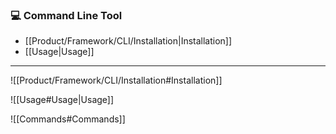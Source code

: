 ### 💻 Command Line Tool

- [[Product/Framework/CLI/Installation|Installation]]
- [[Usage|Usage]]

---

![[Product/Framework/CLI/Installation#Installation]]

![[Usage#Usage|Usage]]

![[Commands#Commands]]
